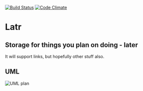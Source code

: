 [![Build Status](https://travis-ci.org/Sunave/wadrorha.png)](https://travis-ci.org/Sunave/wadrorha) [![Code Climate](https://codeclimate.com/github/Sunave/wadrorha.png)](https://codeclimate.com/github/Sunave/wadrorha)

# Latr
## Storage for things you plan on doing - later
It will support links, but hopefully other stuff also.

## UML

![UML plan](http://yuml.me/dec91e83)